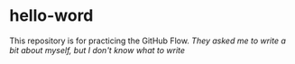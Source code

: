 # hello-word
This repository is for practicing the GitHub Flow. *They asked me to write a bit about myself, but I don't know what to write*
